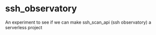 # ssh_observatory
An experiment to see if we can make ssh_scan_api (ssh observatory) a serverless project
